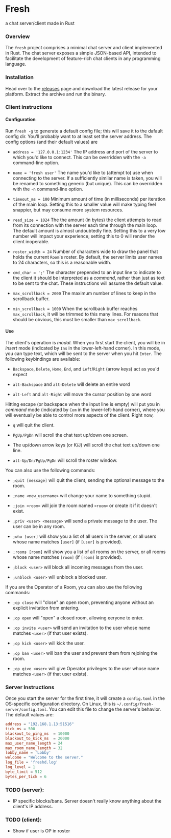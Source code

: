 # Fresh

a chat server/client made in Rust

### Overview

The `fresh` project comprises a minimal chat server and client implemented in
Rust. The chat server exposes a simple JSON-based API, intended to facilitate
the development of feature-rich chat clients in any programming language.

### Installation

Head over to the [releases](https://github.com/lnxcz/frsh/releases) page and
download the latest release for your platform. Extract the archive and run the
binary.

### Client instructions

#### Configuration

Run `fresh -g` to generate a default config file; this will save it to the
dafault config dir. You'll probably want to at least set the server address. The
config options (and their default values) are

- `address = '127.0.0.1:1234'` The IP address and port of the server to which
  you'd like to connect. This can be overridden with the `-a` command-line
  option.

- `name = 'fresh user'` The name you'd like to (attempt to) use when connecting
  to the server. If a sufficiently similar name is taken, you will be renamed to
  something generic (but unique). This can be overridden with the `-n`
  command-line option.

- `timeout_ms = 100` Minimum amount of time (in milliseconds) per iteration of
  the main loop. Setting this to a smaller value will make typing feel snappier,
  but may consume more system resources.

- `read_size = 1024` The the amount (in bytes) the client attempts to read from
  its connection with the server each time through the main loop. The default
  amount is almost undoubtedly fine. Setting this to a very low number will
  impact your experience; setting this to 0 will render the client inoperable.

- `roster_width = 24` Number of characters wide to draw the panel that holds the
  current `Room`'s roster. By default, the server limits user names to 24
  characters, so this is a reasonable width.

- `cmd_char = ';'` The character prepended to an input line to indicate to the
  client it should be interpreted as a _command_, rather than just as text to be
  sent to the chat. These instructions will assume the default value.

- `max_scrollback = 2000` The maximum number of lines to keep in the scrollback
  buffer.

- `min_scrollback = 1000` When the scrollback buffer reaches `max_scrollback`,
  it will be trimmed to this many lines. For reasons that should be obvious,
  this must be smaller than `max_scrollback`.

#### Use

The client's operation is _modal_. When you first start the client, you will be
in _insert_ mode (indicated by `Ins` in the lower-left-hand corner). In this
mode, you can type text, which will be sent to the server when you hit `Enter`.
The following keybindings are available:

- `Backspace`, `Delete`, `Home`, `End`, and `Left`/`Right` (arrow keys) act as
  you'd expect

- `alt-Backspace` and `alt-Delete` will delete an entire word

- `alt-Left` and `alt-Right` will move the cursor position by one word

Hitting escape (or backspace when the input line is empty) will put you in
_command_ mode (indicated by `Com` in the lower-left-hand corner), where you
will eventually be able to control more aspects of the client. Right now,

- `q` will quit the client.

- `PgUp/PgDn` will scroll the chat text up/down one screen.

- The up/down arrow keys (or K/J) will scroll the chat text up/down one line.

- `alt-Up/Dn/PgUp/PgDn` will scroll the roster window.

You can also use the following commands:

- `;quit [message]` will quit the client, sending the optional message to the
  room.

- `;name <new_username>` will change your name to something stupid.

- `;join <room>` will join the room named `<room>` or create it if it doesn't
  exist.

- `;priv <user> <message>` will send a private message to the user. The user can
  be in any room.

- `;who [user]` will show you a list of all users in the server, or all users
  whose name matches `[user]` (if `[user]` is provided).

- `;rooms [room]` will show you a list of all rooms on the server, or all rooms
  whose name matches `[room]` (if `[room]` is provided).

- `;block <user>` will block all incoming messages from the user.

- `;unblock <user>` will unblock a blocked user.

If you are the Operator of a Room, you can also use the following commands:

- `;op close` will "close" an open room, preventing anyone without an explicit
  invitation from entering.

- `;op open` will "open" a closed room, allowing eeryone to enter.

- `;op invite <user>` will send an invitation to the user whose name matches
  `<user>` (if that user exists).

- `;op kick <user>` will kick the user.

- `;op ban <user>` will ban the user and prevent them from rejoining the room.

- `;op give <user>` will give Operator privileges to the user whose name matches
  `<user>` (if that user exists).

### Server Instructions

Once you start the server for the first time, it will create a `config.toml` in
the OS-specific configuration directory. On Linux, this is
`~/.config/fresh-server/config.toml`. You can edit this file to change the
server's behavior. The default values are:

```toml
address = "192.168.1.13:51516"
tick_ms = 500
blackout_to_ping_ms  = 10000
blackout_to_kick_ms  = 20000
max_user_name_length = 24
max_room_name_length = 32
lobby_name = 'Lobby'
welcome = "Welcome to the server."
log_file = 'freshd.log'
log_level = 1
byte_limit = 512
bytes_per_tick = 6
```

### TODO (server):

- IP specific blocks/bans. Server doesn't really know anything about the
  client's IP address.

### TODO (client):

- Show if user is OP in roster
